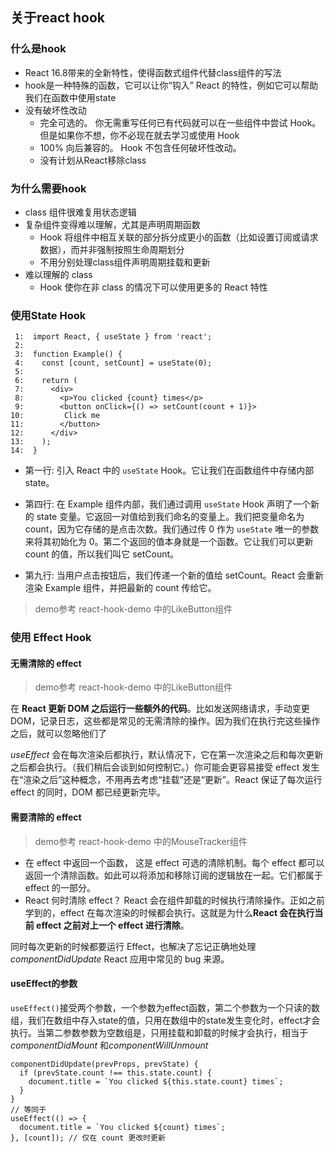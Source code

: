 ## 关于react hook

### 什么是hook

-  React 16.8带来的全新特性，使得函数式组件代替class组件的写法
-  hook是一种特殊的函数，它可以让你“钩入” React 的特性，例如它可以帮助我们在函数中使用state
-  没有破坏性改动
    - 完全可选的。 你无需重写任何已有代码就可以在一些组件中尝试 Hook。但是如果你不想，你不必现在就去学习或使用 Hook
    - 100% 向后兼容的。 Hook 不包含任何破坏性改动。
    - 没有计划从React移除class

###  为什么需要hook

- class 组件很难复用状态逻辑
- 复杂组件变得难以理解，尤其是声明周期函数
   - Hook 将组件中相互关联的部分拆分成更小的函数（比如设置订阅或请求数据），而并非强制按照生命周期划分
   - 不用分别处理class组件声明周期挂载和更新
- 难以理解的 class
   - Hook 使你在非 class 的情况下可以使用更多的 React 特性
  
### 使用State Hook 

```
 1:  import React, { useState } from 'react';
 2:
 3:  function Example() {
 4:    const [count, setCount] = useState(0);
 5:
 6:    return (
 7:      <div>
 8:        <p>You clicked {count} times</p>
 9:        <button onClick={() => setCount(count + 1)}>
10:         Click me
11:        </button>
12:      </div>
13:    );
14:  }
```

- 第一行: 引入 React 中的 `useState` Hook。它让我们在函数组件中存储内部 state。

- 第四行: 在 Example 组件内部，我们通过调用 `useState` Hook 声明了一个新的 state 变量。它返回一对值给到我们命名的变量上。我们把变量命名为 count，因为它存储的是点击次数。我们通过传 0 作为 `useState` 唯一的参数来将其初始化为 0。第二个返回的值本身就是一个函数。它让我们可以更新 count 的值，所以我们叫它 setCount。

- 第九行: 当用户点击按钮后，我们传递一个新的值给 setCount。React 会重新渲染 Example 组件，并把最新的 count 传给它。

> demo参考 react-hook-demo 中的LikeButton组件

### 使用 Effect Hook

#### 无需清除的 effect

> demo参考 react-hook-demo 中的LikeButton组件


在 **React 更新 DOM 之后运行一些额外的代码**。比如发送网络请求，手动变更 DOM，记录日志，这些都是常见的无需清除的操作。因为我们在执行完这些操作之后，就可以忽略他们了

*useEffect* 会在每次渲染后都执行，默认情况下，它在第一次渲染之后和每次更新之后都会执行。（我们稍后会谈到如何控制它。）你可能会更容易接受 effect 发生在“渲染之后”这种概念，不用再去考虑“挂载”还是“更新”。React 保证了每次运行 effect 的同时，DOM 都已经更新完毕。


#### 需要清除的 effect

> demo参考 react-hook-demo 中的MouseTracker组件

- 在 effect 中返回一个函数， 这是 effect 可选的清除机制。每个 effect 都可以返回一个清除函数。如此可以将添加和移除订阅的逻辑放在一起。它们都属于 effect 的一部分。
- React 何时清除 effect？ React 会在组件卸载的时候执行清除操作。正如之前学到的，effect 在每次渲染的时候都会执行。这就是为什么**React 会在执行当前 effect 之前对上一个 effect 进行清除**。

同时每次更新的时候都要运行 Effect，也解决了忘记正确地处理 *componentDidUpdate*  React 应用中常见的 bug 来源。

#### useEffect的参数

`useEffect()`接受两个参数，一个参数为effect函数，第二个参数为一个只读的数组，我们在数组中存入state的值，只用在数组中的state发生变化时，effect才会执行。当第二参数参数为空数组是，只用挂载和卸载的时候才会执行，相当于 *componentDidMount* 和*componentWillUnmount*

```
componentDidUpdate(prevProps, prevState) {
  if (prevState.count !== this.state.count) {
    document.title = `You clicked ${this.state.count} times`;
  }
}
// 等同于
useEffect(() => {
  document.title = `You clicked ${count} times`;
}, [count]); // 仅在 count 更改时更新

```










